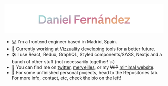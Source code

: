![](logo_gradient.png)

- :computer: I'm a frontend engineer based in Madrid, Spain.
- :seedling: Currently working at [Vizzuality](https://github.com/vizzuality/) developing tools for a better future.
- :hammer_and_wrench: I use React, Redux, GraphQL, Styled components/SASS, Nextjs and a bunch of other stuff (not necessarily together! :boom:)
- :mega: You can find me on [twitter](https://twitter.com/blayhem/), [merveilles](https://merveilles.town/@dfr), or my ~~WIP~~ [minimal website](https://dfr.now.sh/).
- :eyes: For some unfinished personal projects, head to the Repositories tab. For more info, contact, etc, check the bio on the left!
